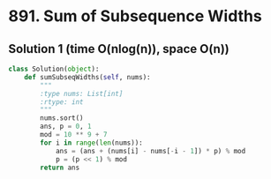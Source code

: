 # 891. Sum of Subsequence Widths

## Solution 1 (time O(nlog(n)), space O(n))

```python
class Solution(object):
    def sumSubseqWidths(self, nums):
        """
        :type nums: List[int]
        :rtype: int
        """
        nums.sort()
        ans, p = 0, 1
        mod = 10 ** 9 + 7
        for i in range(len(nums)):
            ans = (ans + (nums[i] - nums[-i - 1]) * p) % mod
            p = (p << 1) % mod
        return ans
```
